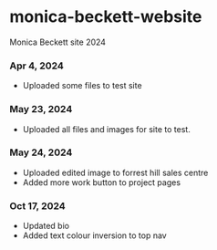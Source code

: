 # monica-beckett-website
Monica Beckett site 2024

### Apr 4, 2024
- Uploaded some files to test site

### May 23, 2024
- Uploaded all files and images for site to test.

### May 24, 2024
- Uploaded edited image to forrest hill sales centre
- Added more work button to project pages

### Oct 17, 2024
- Updated bio
- Added text colour inversion to top nav
